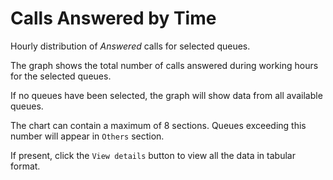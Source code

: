 # Calls Answered by Time

Hourly distribution of *Answered* calls for selected queues.

The graph shows the total number of calls answered during working hours for the 
selected queues.

If no queues have been selected, the graph will show data from all available queues.

The chart can contain a maximum of 8 sections. Queues exceeding this number
will appear in ``Others`` section.

If present, click the ``View details`` button to view all the data
in tabular format.
